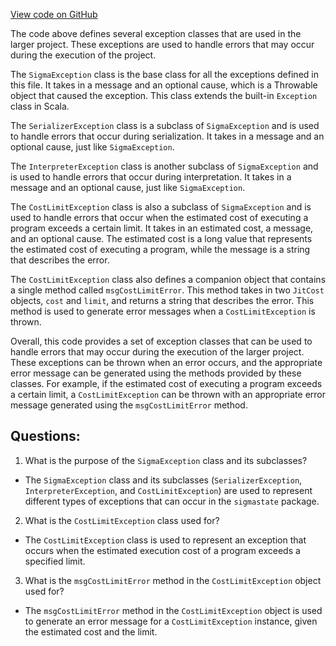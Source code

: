 [View code on GitHub](sigmastate-interpreterhttps://github.com/ScorexFoundation/sigmastate-interpreter/interpreter/shared/src/main/scala/sigmastate/exceptions/SigmaExceptions.scala)

The code above defines several exception classes that are used in the larger project. These exceptions are used to handle errors that may occur during the execution of the project. 

The `SigmaException` class is the base class for all the exceptions defined in this file. It takes in a message and an optional cause, which is a Throwable object that caused the exception. This class extends the built-in `Exception` class in Scala.

The `SerializerException` class is a subclass of `SigmaException` and is used to handle errors that occur during serialization. It takes in a message and an optional cause, just like `SigmaException`.

The `InterpreterException` class is another subclass of `SigmaException` and is used to handle errors that occur during interpretation. It takes in a message and an optional cause, just like `SigmaException`.

The `CostLimitException` class is also a subclass of `SigmaException` and is used to handle errors that occur when the estimated cost of executing a program exceeds a certain limit. It takes in an estimated cost, a message, and an optional cause. The estimated cost is a long value that represents the estimated cost of executing a program, while the message is a string that describes the error. 

The `CostLimitException` class also defines a companion object that contains a single method called `msgCostLimitError`. This method takes in two `JitCost` objects, `cost` and `limit`, and returns a string that describes the error. This method is used to generate error messages when a `CostLimitException` is thrown.

Overall, this code provides a set of exception classes that can be used to handle errors that may occur during the execution of the larger project. These exceptions can be thrown when an error occurs, and the appropriate error message can be generated using the methods provided by these classes. For example, if the estimated cost of executing a program exceeds a certain limit, a `CostLimitException` can be thrown with an appropriate error message generated using the `msgCostLimitError` method.
## Questions: 
 1. What is the purpose of the `SigmaException` class and its subclasses?
- The `SigmaException` class and its subclasses (`SerializerException`, `InterpreterException`, and `CostLimitException`) are used to represent different types of exceptions that can occur in the `sigmastate` package.

2. What is the `CostLimitException` class used for?
- The `CostLimitException` class is used to represent an exception that occurs when the estimated execution cost of a program exceeds a specified limit.

3. What is the `msgCostLimitError` method in the `CostLimitException` object used for?
- The `msgCostLimitError` method in the `CostLimitException` object is used to generate an error message for a `CostLimitException` instance, given the estimated cost and the limit.